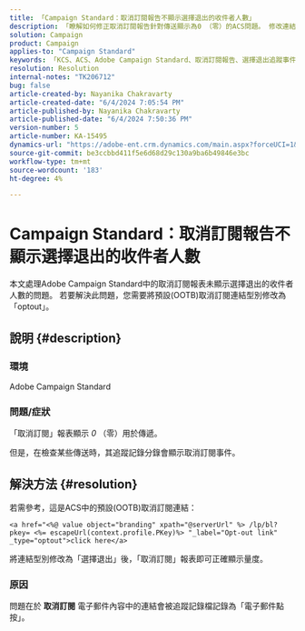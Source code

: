```yaml
---
title: 「Campaign Standard：取消訂閱報告不顯示選擇退出的收件者人數」
description: 「瞭解如何修正取消訂閱報告針對傳送顯示為0 （零）的ACS問題。 修改連結型別以選擇退出。」
solution: Campaign
product: Campaign
applies-to: "Campaign Standard"
keywords: 「KCS、ACS、Adobe Campaign Standard、取消訂閱報告、選擇退出追蹤事件、收件者、OOTB」
resolution: Resolution
internal-notes: "TK206712"
bug: false
article-created-by: Nayanika Chakravarty
article-created-date: "6/4/2024 7:05:54 PM"
article-published-by: Nayanika Chakravarty
article-published-date: "6/4/2024 7:50:36 PM"
version-number: 5
article-number: KA-15495
dynamics-url: "https://adobe-ent.crm.dynamics.com/main.aspx?forceUCI=1&pagetype=entityrecord&etn=knowledgearticle&id=68f31c70-a522-ef11-840a-002248092444"
source-git-commit: be3ccbbd411f5e6d68d29c130a9ba6b49846e3bc
workflow-type: tm+mt
source-wordcount: '183'
ht-degree: 4%

---
```


# Campaign Standard：取消訂閱報告不顯示選擇退出的收件者人數


本文處理Adobe Campaign Standard中的取消訂閱報表未顯示選擇退出的收件者人數的問題。 若要解決此問題，您需要將預設(OOTB)取消訂閱連結型別修改為「optout」。

## 說明 {#description}


### <b>環境</b>

Adobe Campaign Standard

### <b>問題/症狀</b>

「取消訂閱」報表顯示 *0* （零）用於傳遞。

但是，在檢查某些傳送時，其追蹤記錄分錄會顯示取消訂閱事件。


## 解決方法 {#resolution}


若需參考，這是ACS中的預設(OOTB)取消訂閱連結：


```
<a href="<%@ value object="branding" xpath="@serverUrl" %> /lp/bl?pkey= <%= escapeUrl(context.profile.PKey)%> "_label="Opt-out link" _type="optout">click here</a>
```


將連結型別修改為「選擇退出」後，「取消訂閱」報表即可正確顯示量度。

### 原因

問題在於 <b>取消訂閱</b> 電子郵件內容中的連結會被追蹤記錄檔記錄為「電子郵件點按」。

